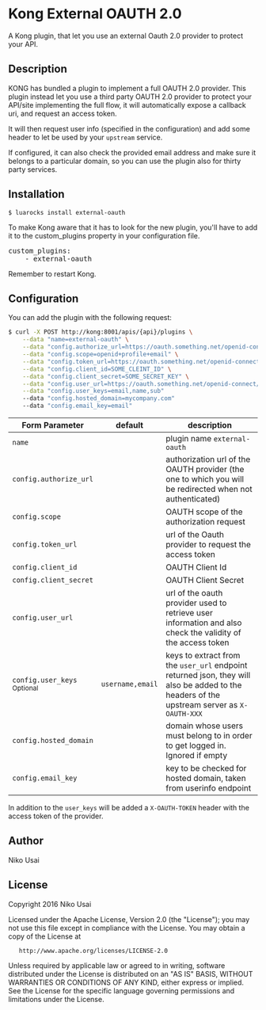 # Kong External OAUTH 2.0

A Kong plugin, that let you use an external Oauth 2.0 provider to protect your API.

## Description

KONG has bundled a plugin to implement a full OAUTH 2.0 provider. This plugin instead let you use a third party OAUTH 2.0 provider to protect your API/site implementing the full flow, it will automatically expose a callback uri, and request an access token.

It will then request user info (specified in the configuration) and add some header to let be used by your `upstream` service.

If configured, it can also check the provided email address and make sure it belongs to a particular domain, so you can
use the plugin also for thirty party services.

## Installation

    $ luarocks install external-oauth

To make Kong aware that it has to look for the new plugin, you'll have to add it to the custom_plugins property in your configuration file.

<pre>
custom_plugins:
    - external-oauth
</pre>

Remember to restart Kong.



## Configuration

You can add the plugin with the following request:

```bash
$ curl -X POST http://kong:8001/apis/{api}/plugins \
    --data "name=external-oauth" \
    --data "config.authorize_url=https://oauth.something.net/openid-connect/authorize" \
    --data "config.scope=openid+profile+email" \
    --data "config.token_url=https://oauth.something.net/openid-connect/token" \
    --data "config.client_id=SOME_CLEINT_ID" \
    --data "config.client_secret=SOME_SECRET_KEY" \
    --data "config.user_url=https://oauth.something.net/openid-connect/userinfo" \
    --data "config.user_keys=email,name,sub"
    --data "config.hosted_domain=mycompany.com"
    --data "config.email_key=email"
```

| Form Parameter | default | description |
| --- 						| --- | --- |
| `name` 					        | | plugin name `external-oauth` |
| `config.authorize_url` 	| | authorization url of the OAUTH provider (the one to which you will be redirected when not authenticated) |
| `config.scope` 			    | | OAUTH scope of the authorization request |
| `config.token_url` 		  | | url of the Oauth provider to request the access token |
| `config.client_id` 		  | | OAUTH Client Id |
| `config.client_secret` 	| | OAUTH Client Secret |
| `config.user_url` 		  | | url of the oauth provider used to retrieve user information and also check the validity of the access token |
| `config.user_keys` <br /> <small>Optional</small>		| `username,email` | keys to extract from the `user_url` endpoint returned json, they will also be added to the headers of the upstream server as `X-OAUTH-XXX` |
| `config.hosted_domain`  | | domain whose users must belong to in order to get logged in. Ignored if empty |
| `config.email_key` 		  | | key to be checked for hosted domain, taken from userinfo endpoint |

In addition to the `user_keys` will be added a `X-OAUTH-TOKEN` header with the access token of the provider.

## Author
Niko Usai

## License

Copyright 2016 Niko Usai

   Licensed under the Apache License, Version 2.0 (the "License");
   you may not use this file except in compliance with the License.
   You may obtain a copy of the License at

       http://www.apache.org/licenses/LICENSE-2.0

   Unless required by applicable law or agreed to in writing, software
   distributed under the License is distributed on an "AS IS" BASIS,
   WITHOUT WARRANTIES OR CONDITIONS OF ANY KIND, either express or implied.
   See the License for the specific language governing permissions and
limitations under the License.
